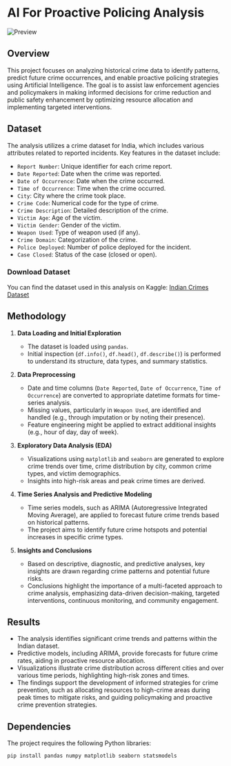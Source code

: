 # AI For Proactive Policing Analysis

![Preview](res/Recording%202025-06-12%20132132.gif)

## Overview

This project focuses on analyzing historical crime data to identify patterns, predict future crime occurrences, and enable proactive policing strategies using Artificial Intelligence. The goal is to assist law enforcement agencies and policymakers in making informed decisions for crime reduction and public safety enhancement by optimizing resource allocation and implementing targeted interventions.

## Dataset

The analysis utilizes a crime dataset for India, which includes various attributes related to reported incidents. Key features in the dataset include:

- `Report Number`: Unique identifier for each crime report.
- `Date Reported`: Date when the crime was reported.
- `Date of Occurrence`: Date when the crime occurred.
- `Time of Occurrence`: Time when the crime occurred.
- `City`: City where the crime took place.
- `Crime Code`: Numerical code for the type of crime.
- `Crime Description`: Detailed description of the crime.
- `Victim Age`: Age of the victim.
- `Victim Gender`: Gender of the victim.
- `Weapon Used`: Type of weapon used (if any).
- `Crime Domain`: Categorization of the crime.
- `Police Deployed`: Number of police deployed for the incident.
- `Case Closed`: Status of the case (closed or open).

### Download Dataset

You can find the dataset used in this analysis on Kaggle:
[Indian Crimes Dataset](https://www.kaggle.com/datasets/sudhanvahg/indian-crimes-dataset)

## Methodology

1. **Data Loading and Initial Exploration**
    - The dataset is loaded using `pandas`.
    - Initial inspection (`df.info()`, `df.head()`, `df.describe()`) is performed to understand its structure, data types, and summary statistics.

2. **Data Preprocessing**
    - Date and time columns (`Date Reported`, `Date of Occurrence`, `Time of Occurrence`) are converted to appropriate datetime formats for time-series analysis.
    - Missing values, particularly in `Weapon Used`, are identified and handled (e.g., through imputation or by noting their presence).
    - Feature engineering might be applied to extract additional insights (e.g., hour of day, day of week).

3. **Exploratory Data Analysis (EDA)**
    - Visualizations using `matplotlib` and `seaborn` are generated to explore crime trends over time, crime distribution by city, common crime types, and victim demographics.
    - Insights into high-risk areas and peak crime times are derived.

4. **Time Series Analysis and Predictive Modeling**
    - Time series models, such as ARIMA (Autoregressive Integrated Moving Average), are applied to forecast future crime trends based on historical patterns.
    - The project aims to identify future crime hotspots and potential increases in specific crime types.

5. **Insights and Conclusions**
    - Based on descriptive, diagnostic, and predictive analyses, key insights are drawn regarding crime patterns and potential future risks.
    - Conclusions highlight the importance of a multi-faceted approach to crime analysis, emphasizing data-driven decision-making, targeted interventions, continuous monitoring, and community engagement.

## Results

- The analysis identifies significant crime trends and patterns within the Indian dataset.
- Predictive models, including ARIMA, provide forecasts for future crime rates, aiding in proactive resource allocation.
- Visualizations illustrate crime distribution across different cities and over various time periods, highlighting high-risk zones and times.
- The findings support the development of informed strategies for crime prevention, such as allocating resources to high-crime areas during peak times to mitigate risks, and guiding policymaking and proactive crime prevention strategies.

## Dependencies

The project requires the following Python libraries:

```bash
pip install pandas numpy matplotlib seaborn statsmodels
